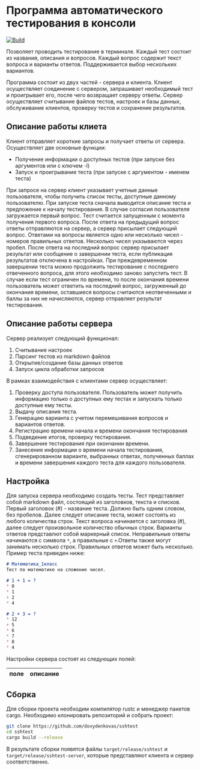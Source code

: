 # Программа автоматического тестирования в консоли

[![Build](https://github.com/dovydenkovas/sshtest/actions/workflows/rust.yml/badge.svg)](https://github.com/dovydenkovas/sshtest/actions/workflows/rust.yml)

Позволяет проводить тестирование в терминале. Каждый тест состоит из названия,
описания и вопросов. Каждый вопрос содержит текст вопроса и варианты ответов.
Поддерживается выбор нескольких вариантов. 

Программа состоит из двух частей - сервера и клиента. Клиент осуществляет 
соединение с сервером, запрашивает необходимый тест и проигрывает его, после 
чего возвращает серверу ответы. Сервер осуществляет считывание файлов тестов,
настроек и базы данных, обслуживание клиентов, проверку тестов и сохранение 
результатов. 

## Описание работы клиета 
Клиент отправляет короткие запросы и получает ответы от сервера. Осуществляет 
две основные функции:
* Получение информации о доступных тестов (при запуске без аргументов или с ключем -l)
* Запуск и проигрывание теста (при запуске с аргументом - именем теста)

При запросе на сервер клиент указывает учетные данные пользователя, чтобы 
получить список тесты, доступные данному пользователю.
При запуске теста сначала выводится описание теста и предложение к началу 
тестирования. В случае согласия пользователя загружается первый вопрос.
Тест считается запущенным с момента получения первого вопроса.
После ответа на предыдущий вопрос ответы отправляются на сервер, а сервер 
присылает следующий вопрос. Ответами на вопросы является одно или несколько чисел - номеров 
правильных ответов. Несколько чисел указываются через пробел. 
После ответа на последний вопрос сервер присылает результат или сообщение о 
завершении теста, если публикация результатов отключена в настройках. 
При преждевременном завершении теста можно продолжить тестирование с последнего 
отвеченного вопроса, для этого необходимо заново запустить тест. В случае если
тест ограничен по времени, то после окончания времени пользователь может ответить
на последний вопрос, загруженный до окончания времени, оставшиеся вопросы считаются 
неотвеченными и баллы за них не начисляются, сервер отправляет результат тестирования.


## Описание работы сервера
Сервер реализует следующий функционал:
1. Считывание настроек
2. Парсинг тестов из markdown файлов
3. Открытие/создание базы данных ответов
4. Запуск цикла обработки запросов

В рамках взаимодействия с клиентами сервер осуществляет:
1. Проверку доступа пользователя. Пользователь может получить информацию только
о доступных ему тестах и запускать только доступные ему тесты.
2. Выдачу описания теста.
3. Генерацию варианта с учетом перемешивания вопросов и вариантов ответов. 
4. Регистрацию времени начала и времени окончания тестирования
5. Подведение итогов, проверку тестирования.
6. Завершение тестирования при окончании времени.
7. Занесение информации о времени начала тестирования, сгенерированном варианте,
выбранных ответах, полученных баллах и времени завершения каждого теста для каждого пользователя.


## Настройка 
Для запуска сервера необходимо создать тесты. Тест представляет собой markdown файл,
состоящий из заголовков, текста и списков. Первый заголовок (#) - название теста. 
Должно быть одним словом, без пробелов.
Далее следует описание теста, может состоять из любого количества строк.
Текст вопроса начинается с заголовка (#), далее следует произвольное количество обычных 
строк. Варианты ответов представлют собой маркерный список. Неправильные ответы 
начинаются с символа `*`, а правильные с `+`.Ответы также могут занимать несколько строк.
Правильных ответов может быть несколько. Пример теста приведен ниже:

```markdown
# Математика_1класс
Тест по математике на сложение чисел.

# 1 + 1 = ?
* 0
* 1
+ 2
* 4

# 2 + 3 = ?
* 12
+ 5
* 6
* 7
* 8
* 4

```

Настройки сервера состоят из следующих полей:

поле | описание
-|-


## Сборка
Для сборки проекта необходим компилятор rustc и менеджер пакетов cargo. 
Необходимо клонировать репозиторий и собрать проект:
```bash
git clone https://github.com/dovydenkovas/sshtest
cd sshtest
cargo build --release
```
В результате сборки появятся файлы
`target/release/sshtest` и `target/release/sshtest-server`, 
которые представляют клиента и сервер соответственно.
